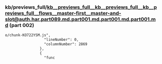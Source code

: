 ### kb/previews_full/kb__previews_full__kb__previews_full__kb__previews_full__flows__master-first__master-and-slot@auth.har.part089.md.part001.md.part001.md.part001.md (part 002)

```md
o/chunk-KO722YSM.js",
                  "lineNumber": 0,
                  "columnNumber": 2869
                },
                {
                  "func
```

```
